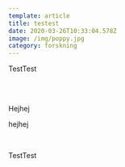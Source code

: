 ```yaml
---
template: article
title: testest
date: 2020-03-26T10:33:04.578Z
image: /img/poppy.jpg
category: forskning
---
```

TestTest

<br/>

<br/>

Hejhej

hejhej

<br/>

TestTest